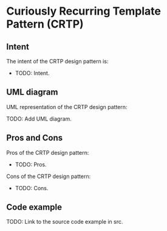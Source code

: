 # Curiously Recurring Template Pattern (CRTP)

## Intent

The intent of the CRTP design pattern is:

- TODO: Intent.

## UML diagram

UML representation of the CRTP design pattern:

TODO: Add UML diagram.

## Pros and Cons

Pros of the CRTP design pattern:

- TODO: Pros.

Cons of the CRTP design pattern:

- TODO: Cons.

## Code example

TODO: Link to the source code example in src.
